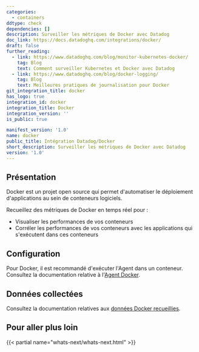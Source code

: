 ```yaml
---
categories:
  - containers
ddtype: check
dependencies: []
description: Surveiller les métriques de Docker avec Datadog
doc_link: https://docs.datadoghq.com/integrations/docker/
draft: false
further_reading:
  - link: https://www.datadoghq.com/blog/monitor-kubernetes-docker/
    tag: Blog
    text: Comment surveiller Kubernetes et Docker avec Datadog
  - link: https://www.datadoghq.com/blog/docker-logging/
    tag: Blog
    text: Meilleures pratiques de journalisation pour Docker
git_integration_title: docker
has_logo: true
integration_id: docker
integration_title: Docker
integration_version: ''
is_public: true

manifest_version: '1.0'
name: docker
public_title: Intégration Datadog/Docker
short_description: Surveiller les métriques de Docker avec Datadog
version: '1.0'
---
```

## Présentation

Docker est un projet open source qui permet d'automatiser le déploiement d'applications au sein de conteneurs logiciels.

Recueillez des métriques de Docker en temps réel pour :

- Visualiser les performances de vos conteneurs
- Corréler les performances de vos conteneurs avec les applications qui s'exécutent dans ces conteneurs

## Configuration

Pour Docker, il est recommandé d'exécuter l'Agent dans un conteneur. Consultez la documentation relative à l'[Agent Docker][1].

## Données collectées

Consultez la documentation relatives aux [données Docker recueillies][2].

## Pour aller plus loin

{{< partial name="whats-next/whats-next.html" >}}


[1]: https://docs.datadoghq.com/fr/agent/docker/
[2]: https://docs.datadoghq.com/fr/agent/docker/data_collected/

